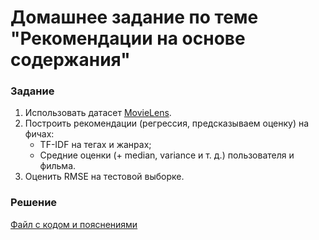 # Домашнее задание по теме "Рекомендации на основе содержания"

### Задание
1. Использовать датасет [MovieLens](https://grouplens.org/datasets/movielens/latest/).
2. Построить рекомендации (регрессия, предсказываем оценку) на фичах:
   - TF-IDF на тегах и жанрах;
   - Cредние оценки (+ median, variance и т. д.) пользователя и фильма.
3. Оценить RMSE на тестовой выборке.

### Решение
[Файл с кодом и пояснениями](/Projects/06_Recommendation_systems/01_Content_based_recommendations/Solution.ipynb)
